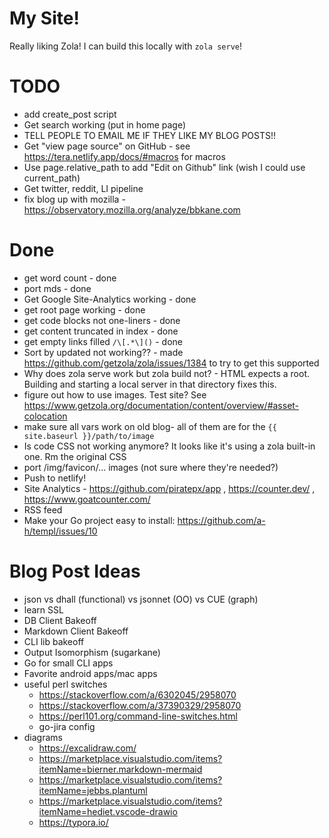 # My Site!

Really liking Zola! I can build this locally with `zola serve`!

# TODO

- add create_post script
- Get search working (put in home page)
- TELL PEOPLE TO EMAIL ME IF THEY LIKE MY BLOG POSTS!!
- Get "view page source" on GitHub - see https://tera.netlify.app/docs/#macros for macros
- Use page.relative_path to add "Edit on Github" link (wish I could use current_path)
- Get twitter, reddit, LI pipeline
- fix blog up with mozilla - https://observatory.mozilla.org/analyze/bbkane.com

# Done

- get word count - done
- port mds - done
- Get Google Site-Analytics working - done
- get root page working - done
- get code blocks not one-liners - done
- get content truncated in index - done
- get empty links filled `/\[.*\]()` - done
- Sort by updated not working?? - made https://github.com/getzola/zola/issues/1384 to try to get this supported
- Why does zola serve work but zola build not? - HTML expects a root. Building and starting a local server in that directory fixes this.
- figure out how to use images. Test site? See https://www.getzola.org/documentation/content/overview/#asset-colocation
- make sure all vars work on old blog- all of them are for the `{{ site.baseurl }}/path/to/image`
- Is code CSS not working anymore? It looks like it's using a zola built-in one. Rm the original CSS
- port /img/favicon/... images (not sure where they're needed?)
- Push to netlify!
- Site Analytics - https://github.com/piratepx/app , https://counter.dev/ , https://www.goatcounter.com/
- RSS feed
- Make your Go project easy to install: https://github.com/a-h/templ/issues/10

# Blog Post Ideas

- json vs dhall (functional) vs jsonnet (OO) vs CUE (graph)
- learn SSL
- DB Client Bakeoff
- Markdown Client Bakeoff
- CLI lib bakeoff
- Output Isomorphism (sugarkane)
- Go for small CLI apps
- Favorite android apps/mac apps
- useful perl switches
  - https://stackoverflow.com/a/6302045/2958070
  - https://stackoverflow.com/a/37390329/2958070
  - https://perl101.org/command-line-switches.html
  - go-jira config
- diagrams
  - https://excalidraw.com/
  - https://marketplace.visualstudio.com/items?itemName=bierner.markdown-mermaid
  - https://marketplace.visualstudio.com/items?itemName=jebbs.plantuml
  - https://marketplace.visualstudio.com/items?itemName=hediet.vscode-drawio
  - https://typora.io/
